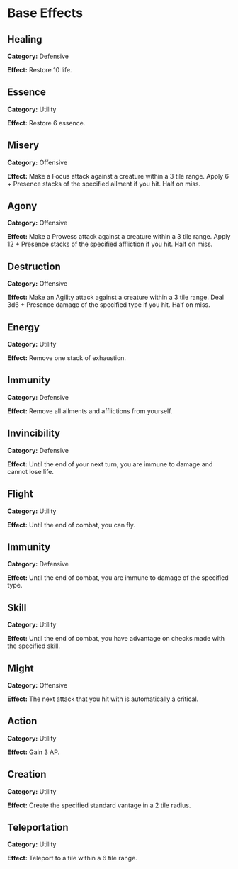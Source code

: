 # Base Effects

## Healing

**Category:** Defensive

**Effect:** Restore 10 life.

## Essence

**Category:** Utility

**Effect:** Restore 6 essence.

## Misery

**Category:** Offensive

**Effect:** Make a Focus attack against a creature within a 3 tile range. Apply 6 + Presence stacks of the specified ailment if you hit. Half on miss.

## Agony

**Category:** Offensive

**Effect:** Make a Prowess attack against a creature within a 3 tile range. Apply 12 + Presence stacks of the specified affliction if you hit. Half on miss.

## Destruction

**Category:** Offensive

**Effect:** Make an Agility attack against a creature within a 3 tile range. Deal 3d6 + Presence damage of the specified type if you hit. Half on miss.

## Energy

**Category:** Utility

**Effect:** Remove one stack of exhaustion.

## Immunity

**Category:** Defensive

**Effect:** Remove all ailments and afflictions from yourself.

## Invincibility

**Category:** Defensive

**Effect:** Until the end of your next turn, you are immune to damage and cannot lose life.

## Flight

**Category:** Utility

**Effect:** Until the end of combat, you can fly.

## Immunity

**Category:** Defensive

**Effect:** Until the end of combat, you are immune to damage of the specified type.

## Skill

**Category:** Utility

**Effect:** Until the end of combat, you have advantage on checks made with the specified skill.

## Might

**Category:** Offensive

**Effect:** The next attack that you hit with is automatically a critical.

## Action

**Category:** Utility

**Effect:** Gain 3 AP.

## Creation

**Category:** Utility

**Effect:** Create the specified standard vantage in a 2 tile radius.

## Teleportation

**Category:** Utility

**Effect:** Teleport to a tile within a 6 tile range.
